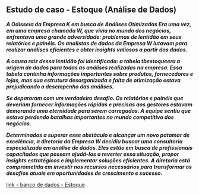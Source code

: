## Estudo de caso - Estoque (Análise de Dados)

***A Odisseia da Empresa K em busca de Análises Otimizadas
Era uma vez, em uma empresa chamada W, que vivia no mundo dos negócios, enfrentava uma grande adversidade: problemas de lentidão em seus relatórios e painéis. Os analistas de dados da Empresa W lutavam para realizar análises eficientes e obter insights valiosos a partir dos dados.***

***A causa raiz dessa lentidão foi identificada: a tabela tbestoqueera a origem de dados para todas as análises realizadas na empresa. Essa tabela continha informações importantes sobre produtos, fornecedores e lojas, mas sua estrutura desorganizada e falta de otimização estava prejudicando o desempenho das análises.***

***Se depararam com um verdadeiro desafio. Os relatórios e painéis que deveriam fornecer informações rápidas e precisas aos gestores estavam demorando uma eternidade para serem carregados. A equipe sentiu que estava perdendo batalhas importantes no mundo competitivo dos negócios.***

***Determinados a superar esse obstáculo e alcançar um novo patamar de excelência, a diretoria da Empresa W decidiu buscar uma consultoria especializada em análise de dados. Eles estão em busca de profissionais capacitados que possam ajudá-los a reverter essa situação, propor insights estratégicos e implementar soluções eficientes. A diretoria está comprometida em investir nos recursos necessários para transformar os desafios atuais em oportunidades de crescimento e sucesso.***


[link - banco de dados - Estoque](https://github.com/aasouzaconsult/business_intelligence/blob/main/Case%20Estudo%20-%20Estoque/bd_estoque.sql)

